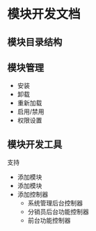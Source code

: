 模块开发文档
=============================


模块目录结构
------------


模块管理
------------
* 安装
* 卸载
* 重新加载
* 启用/禁用
* 权限设置

模块开发工具
---------------------
支持
* 添加模块
* 添加模块
* 添加控制器
  - 系统管理后台控制器
  - 分销员后台功能控制器
  - 前台功能控制器

